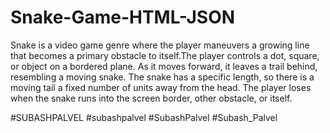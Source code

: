 # Snake-Game-HTML-JSON
Snake is a video game genre where the player maneuvers a growing line that becomes a primary obstacle to itself.The player controls a dot, square, or object on a bordered plane. As it moves forward, it leaves a trail behind, resembling a moving snake. The snake has a specific length, so there is a moving tail a fixed number of units away from the head. The player loses when the snake runs into the screen border, other obstacle, or itself.

#SUBASHPALVEL #subashpalvel #SubashPalvel #Subash_Palvel
